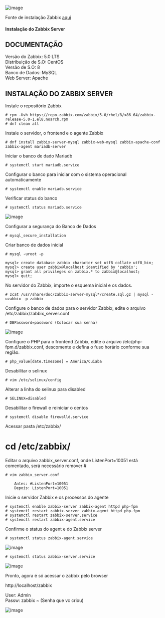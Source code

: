 

![image](https://user-images.githubusercontent.com/30474126/121080549-8cc42f80-c7a9-11eb-9e70-f3ad1137b502.png) 

Fonte de instalação Zabbix [aqui](https://www.zabbix.com/br/download?zabbix=5.0&os_distribution=centos&os_version=8&db=mysql&ws=apache)   

#### Instalação do Zabbix Server 

## DOCUMENTAÇÃO ##
Versão do Zabbix: 5.0 LTS   
Distribuição de S.O: CentOS   
Versão de S.O: 8   
Banco de Dados: MySQL   
Web Server: Apache   
  
## INSTALAÇÃO DO ZABBIX SERVER ##   

Instale o repositório Zabbix   

    # rpm -Uvh https://repo.zabbix.com/zabbix/5.0/rhel/8/x86_64/zabbix-release-5.0-1.el8.noarch.rpm   
    # dnf clean all   

Instale o servidor, o frontend e o agente Zabbix   

    # dnf install zabbix-server-mysql zabbix-web-mysql zabbix-apache-conf zabbix-agent mariadb-server   

Iniciar o banco de dado Mariadb  

    # systemctl start mariadb.service   

Configurar o banco para iniciar com o sistema operacional automaticamente  

    # systemctl enable mariadb.service   

Verificar status do banco   

    # systemctl status mariadb.service  

![image](https://user-images.githubusercontent.com/30474126/121087473-7f5f7300-c7b2-11eb-92a6-2dda29321f3f.png)
   
Configurar a segurança do Banco de Dados  

    # mysql_secure_installation    

Criar banco de dados inicial  

    # mysql -uroot -p  

    mysql> create database zabbix character set utf8 collate utf8_bin;   
    mysql> create user zabbix@localhost identified by 'zabbix';      
    mysql> grant all privileges on zabbix.* to zabbix@localhost;   
    mysql> quit;  

No servidor do Zabbix, importe o esquema inicial e os dados.    

    # zcat /usr/share/doc/zabbix-server-mysql*/create.sql.gz | mysql -uzabbix -p zabbix   

Configure o banco de dados para o servidor Zabbix, edite o arquivo /etc/zabbix/zabbix_server.conf   

    # DBPassword=password (Colocar sua senha)  

![image](https://user-images.githubusercontent.com/30474126/121087834-eaa94500-c7b2-11eb-8910-0089e6a86c06.png)

Configure o PHP para o frontend Zabbix, edite o arquivo /etc/php-fpm.d/zabbix.conf, descomente e defina o fuso horário conforme sua região.   

    # php_value[date.timezone] = America/Cuiaba  

Desabilitar o selinux   

    # vim /etc/selinux/config   

Alterar a linha do selinux para disabled    

    # SELINUX=disabled    

Desabilitar o firewall e reiniciar o centos   

    # systemctl disable firewalld.service   

Acessar pasta  /etc/zabbix/

#  cd /etc/zabbix/

Editar o arquivo  zabbix_server.conf, onde ListenPort=10051 está comentado, será necessário remover #  

    # vim zabbix_server.conf

        Antes: #ListenPort=10051
        Depois: ListenPort=10051

Inicie o servidor Zabbix e os processos do agente  

    # systemctl enable zabbix-server zabbix-agent httpd php-fpm
    # systemctl restart zabbix-server zabbix-agent httpd php-fpm
    # systemctl restart zabbix-server.service
    # systemctl restart zabbix-agent.service

Confirme o status do agent e do Zabbix server  

    # systemctl status zabbix-agent.service  

![image](https://user-images.githubusercontent.com/30474126/121086766-918ce180-c7b1-11eb-8662-6f965d17a616.png)  

    # systemctl status zabbix-server.service  

![image](https://user-images.githubusercontent.com/30474126/121086630-64403380-c7b1-11eb-9328-93631e3b5386.png)  

Pronto, agora é só acessar o zabbix pelo browser  

http://localhost/zabbix    

User: Admin   
Passw: zabbix ~ (Senha que vc criou)   

![image](https://user-images.githubusercontent.com/30474126/121087018-e6305c80-c7b1-11eb-9813-94c723e7e6c6.png)   

